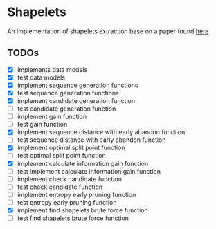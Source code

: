 # Shapelets
An implementation of shapelets extraction base on a paper found [here](http://alumni.cs.ucr.edu/~lexiangy/Shapelet/kdd2009shapelet.pdf)

## TODOs
- [x] implements data models
- [x] test data models
- [x] implement sequence generation functions
- [x] test sequence generation functions
- [x] implement candidate generation function
- [ ] test candidate generation function
- [ ] implement gain function
- [ ] test gain function
- [x] implement sequence distance with early abandon function
- [ ] test sequence distance with early abandon function
- [x] implement optimal split point function
- [ ] test optimal split point function
- [x] implement calculate information gain function
- [ ] test implement calculate information gain function
- [ ] implement check candidate function
- [ ] test check candidate function
- [ ] implement entropy early pruning function
- [ ] test entropy early pruning function
- [x] implement find shapelets brute force function
- [ ] test find shapelets brute force function